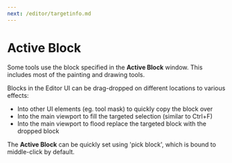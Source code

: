 ```yaml
---
next: /editor/targetinfo.md
---
```


# Active Block

Some tools use the block specified in the **Active Block** window. This includes most of the painting and drawing tools.

Blocks in the Editor UI can be drag-dropped on different locations to various effects:

- Into other UI elements (eg. tool mask) to quickly copy the block over
- Into the main viewport to fill the targeted selection (similar to Ctrl+F)
- Into the main viewport to flood replace the targeted block with the dropped block

The **Active Block** can be quickly set using 'pick block', which is bound to middle-click by default.

